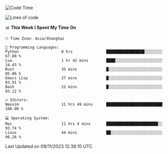 <!--START_SECTION:waka-->
![Code Time](http://img.shields.io/badge/Code%20Time-1%2C658%20hrs%202%20mins-blue)

![Lines of code](https://img.shields.io/badge/From%20Hello%20World%20I%27ve%20Written-288.3%20thousand%20lines%20of%20code-blue)

📊 **This Week I Spent My Time On** 

```text
🕑︎ Time Zone: Asia/Shanghai

💬 Programming Languages: 
Python                   8 hrs               █████████████████░░░░░░░░   67.80 % 
Lua                      1 hr 42 mins        ████░░░░░░░░░░░░░░░░░░░░░   14.43 % 
Rust                     35 mins             █░░░░░░░░░░░░░░░░░░░░░░░░   05.06 % 
Emacs Lisp               27 mins             █░░░░░░░░░░░░░░░░░░░░░░░░   03.91 % 
Bash                     22 mins             █░░░░░░░░░░░░░░░░░░░░░░░░   03.12 % 

🔥 Editors: 
Neovim                   11 hrs 49 mins      █████████████████████████   100.00 % 

💻 Operating System: 
Mac                      11 hrs 4 mins       ███████████████████████░░   93.74 % 
Linux                    44 mins             ██░░░░░░░░░░░░░░░░░░░░░░░   06.26 % 
```


 Last Updated on 09/11/2023 12:38:10 UTC
<!--END_SECTION:waka-->
